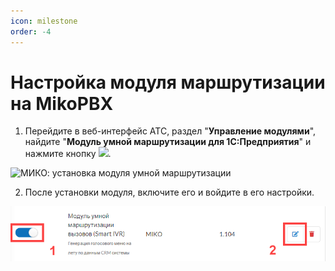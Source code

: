 ```yaml
---
icon: milestone
order: -4
---
```

# Настройка модуля маршрутизации на MikoPBX
1. Перейдите в веб-интерфейс АТС, раздел "**Управление модулями**", найдите "**Модуль умной маршрутизации для 1C:Предприятия**" и нажмите кнопку ![](~/assets/rooting/mod_m_1.png).

<img class="miko-shadow img-zoomable"  
    src="/assets/rooting/mod_m_0.png"
    data-original="/assets/rooting/mod_m_0.png"
    srcset="/assets/rooting/mod_m_0_prev.png 1x, /assets/rooting/mod_m_0.png 2x" 
    alt="МИКО: установка модуля умной маршрутизации"
/> 

2. После установки модуля, включите его и войдите в его настройки.

<img class="miko-shadow"  
    src="/assets/rooting/mod_m_2.png"
    alt="МИКО: установка модуля умной маршрутизации"
/> 

